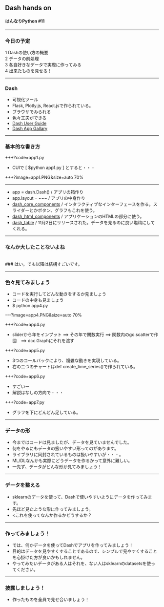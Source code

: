 
## Dash hands on
#### はんなりPython #11

---

### 今日の予定
1 Dashの使い方の概要    
2 データの前処理    
3 各自好きなデータで実際に作ってみる    
4 出来たものを見せる！   

---

### Dash
- 可視化ツール     
- Flask, Plotly.js, React.jsで作られている。     
- ブラウザでみられる     
- 色々工夫ができる    
- [Dash User Guide](https://dash.plot.ly/)     
- [Dash App Gallary](https://dash.plot.ly/gallery)
     
---

### 基本的な書き方

+++?code=app1.py    
- CUIで [ $python app1.py ] とすると・・・    

+++?image=app1.PNG&size=auto 70%    
    

---    

- app = dash.Dash() / アプリの箱作り    
- app.layout = ~~~ / アプリの中身作り     
- [dash_core_components](https://dash.plot.ly/dash-core-components) / インタラクティブなインターフェースを作る。スライダーとかボタン、グラフもこれを使う。     
- [dash_html_components](https://dash.plot.ly/dash-html-components) / アプリケーションのHTMLの部分に使う。    
- [dash_table](https://dash.plot.ly/datatable) / 11月2日にリリースされた。データを見るのに良い塩梅にしてくれる。     

---    

### なんか大したことないよね
<br>
### はい。でも以降は結構すごいです。      

---

### 色々見てみましょう
- コードを実行してどんな動きをするか見ましょう    
- コードの中身も見ましょう    
- $ python app4.py    
    
---?image=app4.PNG&size=auto 70%     

+++?code=app4.py     
- sliderから年をインプット ==> その年で関数実行 ==> 関数内のgo.scatterで作図　==> dcc.Graphにそれを渡す       

+++?code=app5.py
- 3つのコールバックにより、複雑な動きを実現している。     
- 右の二つのチャートはdef create_time_series()で作られている。     
     

+++?code=app6.py
- すごいー    
- 解説はなしの方向で・・・    
      
+++?code=app7.py
- グラフを下にどんどん足している。    


---

### データの形
- 今まではコードは見ましたが、データを見ていませんでした。    
- 何をやるにもデータの扱いやすい形ってのがあります。   
- ライブラリに同封されているものは扱いやすいが・・・。     
- ML/DLなんかも実際にどうデータを作るかって意外に難しい。     
- 一先ず、データがどんな形か見てみましょう！     

---     

### データを整える
- sklearnのデータを使って、Dashで使いやすいようにデータを作ってみます。    
- 先ほど見たような形に作ってみましょう。    
- <これを使ってなんか作るかどうするか？     
     
---

### 作ってみましょう！    
- では、何かデータを使ってDashでアプリを作ってみましょう！    
- 目的はデータを見やすくすることであるので、シンプルで見やすくすることを心掛けた方が良いかもしれません。     
- やってみたいデータがある人はそれを、ない人はsklearnのdatasetsを使ってください。   

---

### 披露しましょう！
- 作ったものを全員で見せ合いましょう！